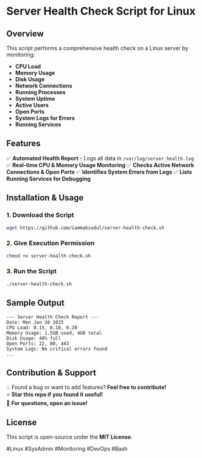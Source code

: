 # Server Health Check Script for Linux

## Overview
This script performs a comprehensive health check on a Linux server by monitoring:
- **CPU Load**
- **Memory Usage**
- **Disk Usage**
- **Network Connections**
- **Running Processes**
- **System Uptime**
- **Active Users**
- **Open Ports**
- **System Logs for Errors**
- **Running Services**

## Features
✅ **Automated Health Report** - Logs all data in `/var/log/server_health.log`
✅ **Real-time CPU & Memory Usage Monitoring**
✅ **Checks Active Network Connections & Open Ports**
✅ **Identifies System Errors from Logs**
✅ **Lists Running Services for Debugging**

## Installation & Usage
### 1. **Download the Script**
```bash
wget https://github.com/iammaksudul/server-health-check.sh
```
### 2. **Give Execution Permission**
```bash
chmod +x server-health-check.sh
```
### 3. **Run the Script**
```bash
./server-health-check.sh
```

## Sample Output
```
--- Server Health Check Report ---
Date: Mon Jan 30 2025
CPU Load: 0.15, 0.10, 0.20
Memory Usage: 1.5GB used, 4GB total
Disk Usage: 40% full
Open Ports: 22, 80, 443
System Logs: No critical errors found
...
```

## Contribution & Support
💡 Found a bug or want to add features? **Feel free to contribute!**  
⭐ **Star this repo if you found it useful!**  
💬 **For questions, open an issue!**

## License
This script is open-source under the **MIT License**.

#Linux #SysAdmin #Monitoring #DevOps #Bash

